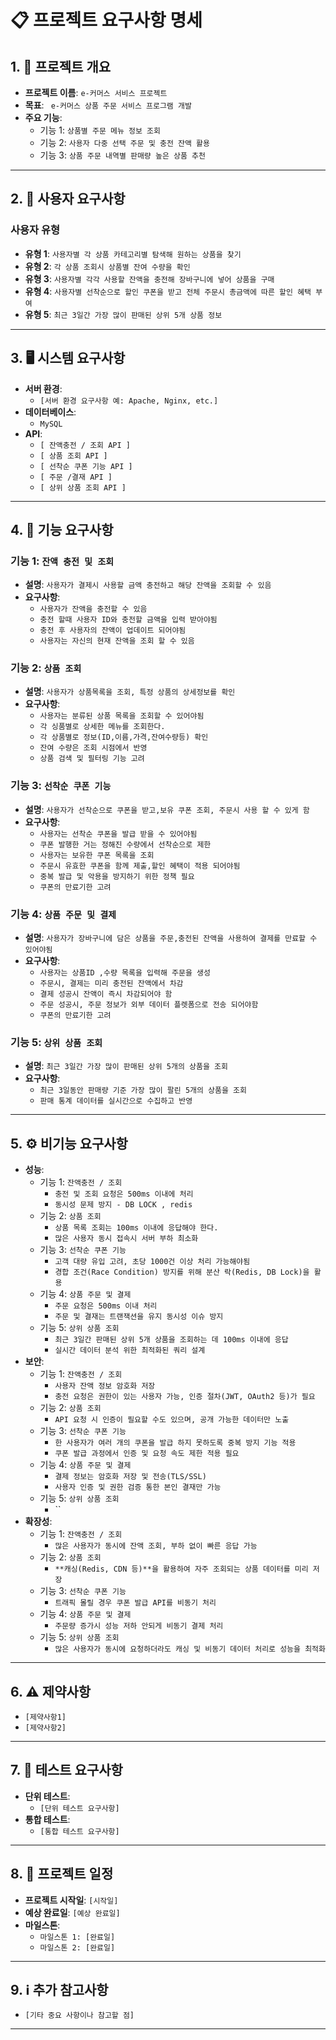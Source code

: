 # 📋 프로젝트 요구사항 명세

## 1. 📑 프로젝트 개요
- **프로젝트 이름**: `e-커머스 서비스 프로젝트`
- **목표**: ` e-커머스 상품 주문 서비스 프로그램 개발`
- **주요 기능**:
    - 기능 1: `상품별 주문 메뉴 정보 조회`
    - 기능 2: `사용자 다중 선택 주문 및 충전 잔액 활용`
    - 기능 3: `상품 주문 내역별 판매량 높은 상품 추천`    
---

## 2. 👥 사용자 요구사항
### 사용자 유형
- **유형 1**: `사용자별 각 상품 카테고리별 탐색해 원하는 상품을 찾기`
- **유형 2**: `각 상품 조회시 상품별 잔여 수량을 확인` 
- **유형 3**: `사용자별 각각 사용할 잔액을 충전해 장바구니에 넣어 상품을 구매`
- **유형 4**: `사용자별 선착순으로 할인 쿠폰을 받고 전체 주문시 총금액에 따른 할인 혜택 부여`  
- **유형 5**: `최근 3일간 가장 많이 판매된 상위 5개 상품 정보`
---

## 3. 🖥 시스템 요구사항
- **서버 환경**:
    - `[서버 환경 요구사항 예: Apache, Nginx, etc.]`
- **데이터베이스**:
    - `MySQL`
- **API**:
    - `[ 잔액충전 / 조회 API ]`
    - `[ 상품 조회 API ]`
    - `[ 선착순 쿠폰 기능 API ]`
    - `[ 주문 /결재 API ]`
    - `[ 상위 상품 조회 API ]`

---

## 4. 🔧 기능 요구사항

### 기능 1: `잔액 충전 및 조회`
- **설명**: `사용자가 결제시 사용할 금액 충전하고 해당 잔액을 조회할 수 있음`
- **요구사항**:
    - `사용자가 잔액을 충전할 수 있음`
    - `충전 할때 사용자 ID와 충전할 금액을 입력 받아야됨`
    - `충전 후 사용자의 잔액이 업데이트 되어야됨`
    - `사용자는 자신의 현재 잔액을 조회 할 수 있음`

### 기능 2: `상품 조회`
- **설명**: `사용자가 상품목록을 조회, 특정 상품의 상세정보를 확인`
- **요구사항**:
  - `사용자는 분류된 상품 목록을 조회할 수 있어야됨`
  - `각 싱품별로 상세한 메뉴를 조회한다.`
  - `각 상품별로 정보(ID,이름,가격,잔여수량등) 확인`
  - `잔여 수량은 조회 시점에서 반영`
  - `상품 검색 및 필터링 기능 고려`

### 기능 3: `선착순 쿠폰 기능`
- **설명**: `사용자가 선착순으로 쿠폰을 받고,보유 쿠폰 조회, 주문시 사용 할 수 있게 함`
- **요구사항**:
  - `사용자는 선착순 쿠폰을 발급 받을 수 있어야됨`
  - `쿠폰 발행한 거는 정해진 수량에서 선착순으로 제한`
  - `사용자는 보유한 쿠폰 목록을 조회`
  - `주문시 유효한 쿠폰을 함께 제출,할인 혜택이 적용 되어야됨`
  - `중복 발급 및 악용을 방지하기 위한 정책 필요`
  - `쿠폰의 만료기한 고려`


### 기능 4: `상품 주문 및 결제`
- **설명**: `사용자가 장바구니에 담은 상품을 주문,충전된 잔액을 사용하여 결제를 만료할 수 있어야됨`
- **요구사항**:
  - `사용자는 상품ID ,수량 목록을 입력해 주문을 생성`
  - `주문시, 결제는 미리 충전된 잔액에서 차감`
  - `결제 성공시 잔액이 즉시 차감되어야 함`
  - `주문 성공시, 주문 정보가 외부 데이터 플렛폼으로 전송 되어야함`
  - `쿠폰의 만료기한 고려`

### 기능 5: `상위 상품 조회`
- **설명**: `최근 3일간 가장 많이 판매된 상위 5개의 상품을 조회`
- **요구사항**:
  - `최근 3일동안 판매량 기준 가장 많이 팔린 5개의 상품을 조회`
  - `판매 통계 데이터를 실시간으로 수집하고 반영`

---

## 5. ⚙️ 비기능 요구사항
- **성능**:
    - 기능 1: `잔액충전 / 조회`
      - `충전 및 조회 요청은 500ms 이내에 처리`
      - `동시성 문제 방지 - DB LOCK , redis`
    - 기능 2: `상품 조회`
      - `상품 목록 조회는 100ms 이내에 응답해야 한다.`
      - `많은 사용자 동시 접속시 서버 부하 최소화` 
    - 기능 3: `선착순 쿠폰 기능`
      - `고객 대량 유입 고려, 초당 1000건 이상 처리 가능해야됨`
      - `경합 조건(Race Condition) 방지를 위해 분산 락(Redis, DB Lock)을 활용`
    - 기능 4: `상품 주문 및 결제`
      - `주문 요청은 500ms 이내 처리`
      - `주문 및 결재는 트랜잭션을 유지 동시성 이슈 방지`
    - 기능 5: `상위 상품 조회`
      - `최근 3일간 판매된 상위 5개 상품을 조회하는 데 100ms 이내에 응답`
      - `실시간 데이터 분석 위한 최적화된 쿼리 설계`
- **보안**:
  - 기능 1: `잔액충전 / 조회`
    - `사용자 잔액 정보 암호화 저장`
    - `충전 요청은 권한이 있는 사용자 가능, 인증 절차(JWT, OAuth2 등)가 필요`
  - 기능 2: `상품 조회`
    - `API 요청 시 인증이 필요할 수도 있으며, 공개 가능한 데이터만 노출`
  - 기능 3: `선착순 쿠폰 기능`
    - `한 사용자가 여러 개의 쿠폰을 발급 하지 못하도록 중복 방지 기능 적용`
    - `쿠폰 발급 과정에서 인증 및 요청 속도 제한 적용 필요`
  - 기능 4: `상품 주문 및 결제`
    - `결제 정보는 암호화 저장 및 전송(TLS/SSL)`
    - `사용자 인증 및 권한 검증 통한 본인 결재만 가능`
  - 기능 5: `상위 상품 조회`
    - ``
- **확장성**:
  - 기능 1: `잔액충전 / 조회`
    - `많은 사용자가 동시에 잔액 조회, 부하 없이 빠른 응답 가능`
  - 기능 2: `상품 조회`
    - `**캐싱(Redis, CDN 등)**을 활용하여 자주 조회되는 상품 데이터를 미리 저장`
  - 기능 3: `선착순 쿠폰 기능`
    - `트래픽 몰릴 경우 쿠폰 발급 API를 비동기 처리`
  - 기능 4: `상품 주문 및 결제`
    - `주문량 증가시 성능 저하 안되게 비동기 결제 처리`
  - 기능 5: `상위 상품 조회`
    - `많은 사용자가 동시에 요청하더라도 캐싱 및 비동기 데이터 처리로 성능을 최적화`

---

## 6. ⚠️ 제약사항
- `[제약사항1]`
- `[제약사항2]`

---

## 7. 🧪 테스트 요구사항
- **단위 테스트**:
    - `[단위 테스트 요구사항]`
- **통합 테스트**:
    - `[통합 테스트 요구사항]`

---

## 8. 📅 프로젝트 일정
- **프로젝트 시작일**: `[시작일]`
- **예상 완료일**: `[예상 완료일]`
- **마일스톤**:
    - `마일스톤 1: [완료일]`
    - `마일스톤 2: [완료일]`

---

## 9. ℹ️ 추가 참고사항
- `[기타 중요 사항이나 참고할 점]`

---

